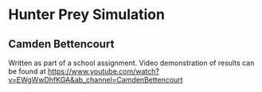 # Hunter Prey Simulation
## Camden Bettencourt
Written as part of a school assignment.
Video demonstration of results can be found at https://www.youtube.com/watch?v=EWgWwDhfKGA&ab_channel=CamdenBettencourt 
